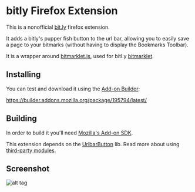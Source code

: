 bitly Firefox Extension
=======================

This is a nonofficial [bit.ly](http://bit.ly) firefox extension. 

It adds a bitly's pupper fish button to the url bar, allowing you to easily save a page to your bitmarks (without having to display the Bookmarks Toolbar).

It is a wrapper around [bitmarklet.js](http://bitly.com/a/bitmarklet.js), used for bitl.y 
[bitmarklet](https://bitly.com/a/tools).

## Installing

You can test and download it using the [Add-on Builder](https://builder.addons.mozilla.org/):

https://builder.addons.mozilla.org/package/195794/latest/


## Building

In order to build it you'll need [Mozilla's Add-on SDK](https://addons.mozilla.org/developers/builder). 

This extension depends on the [UrlbarButton](https://github.com/voxpelli/moz-urlbarbutton) lib. 
Read more about using [third-party modules](https://addons.mozilla.org/en-US/developers/docs/sdk/latest/dev-guide/tutorials/adding-menus.html).

## Screenshot
![alt tag](http://img822.imageshack.us/img822/7219/doim.png)
